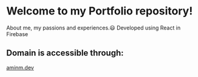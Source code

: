 # Welcome to my Portfolio repository!

About me, my passions and experiences.😃 Developed using React in Firebase 

## Domain is accessible through:

[aminm.dev](https://aminm.dev)

